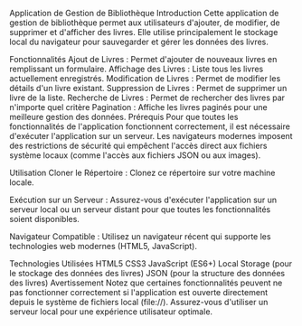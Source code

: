 Application de Gestion de Bibliothèque
Introduction
Cette application de gestion de bibliothèque permet aux utilisateurs d'ajouter, de modifier, de supprimer et d'afficher des livres. Elle utilise principalement le stockage local du navigateur pour sauvegarder et gérer les données des livres.

Fonctionnalités
Ajout de Livres : Permet d'ajouter de nouveaux livres en remplissant un formulaire.
Affichage des Livres : Liste tous les livres actuellement enregistrés.
Modification de Livres : Permet de modifier les détails d'un livre existant.
Suppression de Livres : Permet de supprimer un livre de la liste.
Recherche de Livres : Permet de rechercher des livres par n'importe quel critère
Pagination : Affiche les livres paginés pour une meilleure gestion des données.
Prérequis
Pour que toutes les fonctionnalités de l'application fonctionnent correctement, il est nécessaire d'exécuter l'application sur un serveur. Les navigateurs modernes imposent des restrictions de sécurité qui empêchent l'accès direct aux fichiers système locaux (comme l'accès aux fichiers JSON ou aux images).

Utilisation
Cloner le Répertoire : Clonez ce répertoire sur votre machine locale.

Exécution sur un Serveur : Assurez-vous d'exécuter l'application sur un serveur local ou un serveur distant pour que toutes les fonctionnalités soient disponibles.

Navigateur Compatible : Utilisez un navigateur récent qui supporte les technologies web modernes (HTML5, JavaScript).

Technologies Utilisées
HTML5
CSS3
JavaScript (ES6+)
Local Storage (pour le stockage des données des livres)
JSON (pour la structure des données des livres)
Avertissement
Notez que certaines fonctionnalités peuvent ne pas fonctionner correctement si l'application est ouverte directement depuis le système de fichiers local (file://). Assurez-vous d'utiliser un serveur local pour une expérience utilisateur optimale.


